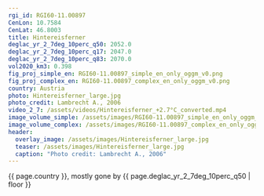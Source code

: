 ```yaml
---
rgi_id: RGI60-11.00897
CenLon: 10.7584
CenLat: 46.8003
title: Hintereisferner
deglac_yr_2_7deg_10perc_q50: 2052.0
deglac_yr_2_7deg_10perc_q17: 2047.0
deglac_yr_2_7deg_10perc_q83: 2070.0
vol2020_km3: 0.398
fig_proj_simple_en: RGI60-11.00897_simple_en_only_oggm_v0.png
fig_proj_complex_en: RGI60-11.00897_complex_en_only_oggm_v0.png
country: Austria
photo: Hintereisferner_large.jpg
photo_credit: Lambrecht A., 2006
video_2_7: /assets/videos/Hintereisferner_+2.7°C_converted.mp4
image_volume_simple: /assets/images/RGI60-11.00897_simple_en_only_oggm_v0.png
image_volume_complex: /assets/images/RGI60-11.00897_complex_en_only_oggm_v0.png
header:
  overlay_image: /assets/images/Hintereisferner_large.jpg
  teaser: /assets/images/Hintereisferner_large.jpg
  caption: "Photo credit: Lambrecht A., 2006"
---
```

{{ page.country }}, mostly gone by {{ page.deglac_yr_2_7deg_10perc_q50 | floor }}
